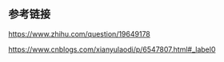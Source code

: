











## 参考链接

https://www.zhihu.com/question/19649178

https://www.cnblogs.com/xianyulaodi/p/6547807.html#_label0